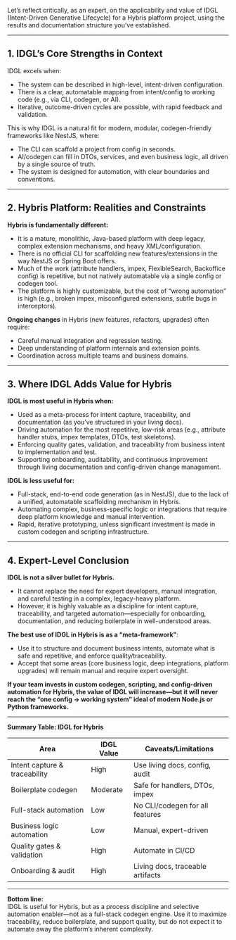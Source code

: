 Let’s reflect critically, as an expert, on the applicability and value of IDGL (Intent-Driven Generative Lifecycle) for a Hybris platform project, using the results and documentation structure you’ve established.

---

## 1. **IDGL’s Core Strengths in Context**

IDGL excels when:
- The system can be described in high-level, intent-driven configuration.
- There is a clear, automatable mapping from intent/config to working code (e.g., via CLI, codegen, or AI).
- Iterative, outcome-driven cycles are possible, with rapid feedback and validation.

This is why IDGL is a natural fit for modern, modular, codegen-friendly frameworks like NestJS, where:
- The CLI can scaffold a project from config in seconds.
- AI/codegen can fill in DTOs, services, and even business logic, all driven by a single source of truth.
- The system is designed for automation, with clear boundaries and conventions.

---

## 2. **Hybris Platform: Realities and Constraints**

**Hybris is fundamentally different:**
- It is a mature, monolithic, Java-based platform with deep legacy, complex extension mechanisms, and heavy XML/configuration.
- There is no official CLI for scaffolding new features/extensions in the way NestJS or Spring Boot offers.
- Much of the work (attribute handlers, impex, FlexibleSearch, Backoffice config) is repetitive, but not natively automatable via a single config or codegen tool.
- The platform is highly customizable, but the cost of “wrong automation” is high (e.g., broken impex, misconfigured extensions, subtle bugs in interceptors).

**Ongoing changes** in Hybris (new features, refactors, upgrades) often require:
- Careful manual integration and regression testing.
- Deep understanding of platform internals and extension points.
- Coordination across multiple teams and business domains.

---

## 3. **Where IDGL Adds Value for Hybris**

**IDGL is most useful in Hybris when:**
- Used as a meta-process for intent capture, traceability, and documentation (as you’ve structured in your living docs).
- Driving automation for the most repetitive, low-risk areas (e.g., attribute handler stubs, impex templates, DTOs, test skeletons).
- Enforcing quality gates, validation, and traceability from business intent to implementation and test.
- Supporting onboarding, auditability, and continuous improvement through living documentation and config-driven change management.

**IDGL is less useful for:**
- Full-stack, end-to-end code generation (as in NestJS), due to the lack of a unified, automatable scaffolding mechanism in Hybris.
- Automating complex, business-specific logic or integrations that require deep platform knowledge and manual intervention.
- Rapid, iterative prototyping, unless significant investment is made in custom codegen and scripting infrastructure.

---

## 4. **Expert-Level Conclusion**

**IDGL is not a silver bullet for Hybris.**  
- It cannot replace the need for expert developers, manual integration, and careful testing in a complex, legacy-heavy platform.
- However, it is highly valuable as a discipline for intent capture, traceability, and targeted automation—especially for onboarding, documentation, and reducing boilerplate in well-understood areas.

**The best use of IDGL in Hybris is as a “meta-framework”**:  
- Use it to structure and document business intents, automate what is safe and repetitive, and enforce quality/traceability.
- Accept that some areas (core business logic, deep integrations, platform upgrades) will remain manual and require expert oversight.

**If your team invests in custom codegen, scripting, and config-driven automation for Hybris, the value of IDGL will increase—but it will never reach the “one config → working system” ideal of modern Node.js or Python frameworks.**

---

**Summary Table: IDGL for Hybris**

| Area                        | IDGL Value      | Caveats/Limitations                |
|-----------------------------|-----------------|------------------------------------|
| Intent capture & traceability| High            | Use living docs, config, audit     |
| Boilerplate codegen         | Moderate        | Safe for handlers, DTOs, impex     |
| Full-stack automation       | Low             | No CLI/codegen for all features    |
| Business logic automation   | Low             | Manual, expert-driven              |
| Quality gates & validation  | High            | Automate in CI/CD                  |
| Onboarding & audit          | High            | Living docs, traceable artifacts   |

---

**Bottom line:**  
IDGL is useful for Hybris, but as a process discipline and selective automation enabler—not as a full-stack codegen engine. Use it to maximize traceability, reduce boilerplate, and support quality, but do not expect it to automate away the platform’s inherent complexity.
